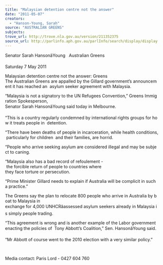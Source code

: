 ```yaml
---
title: "Malaysian detention centre not the answer"
date: "2011-05-07"
creators:
  - "Hanson-Young, Sarah"
source: "AUSTRALIAN GREENS"
subjects:
trove_url: http://trove.nla.gov.au/version/211352375
source_url: http://parlinfo.aph.gov.au/parlInfo/search/display/display.w3p;query=Id%3A%22media/pressrel/754696%22
---
```


 Senator Sarah HansonâYoung   Australian Greens 

 Saturday 7 May 2011  

 Malaysian detention centre not the answer: Greens  The Australian Greens are appalled by the Gillard government’s announcement it has reached an  asylum seeker agreement with Malaysia. 

 “Malaysia is not a signatory to the UN Refugees Convention,” Greens Immigration Spokesperson,  Senator Sarah HansonâYoung said today in Melbourne. 

 “This is a country regularly condemned by international rights groups for how it treats people in  detention. 

 “There have been deaths of people in incarceration, while health conditions, particularly for children  and their families, are horrid. 

 “People who arrive seeking asylum are considered illegal and may be subject to caning. 

 “Malaysia also has a bad record of refoulement - the forcible return of people to countries where  they face torture or persecution. 

 “Prime Minister Gillard needs to explain if Australia will be complicit in such a practice.” 

 The Greens say the plan to relocate 800 people who arrive in Australia by boat to Malaysia in  exchange for 4,000 UNHCRâassessed asylum seekers already in Malaysia is simply people trading. 

 “This agreement is wrong and is another example of the Labor government enacting the policies of  Tony Abbott’s Coalition,” Sen. HansonâYoung said. 

 “Mr Abbott of course went to the 2010 election with a very similar policy.” 

  

 Media contact: Paris Lord - 0427 604 760  

  


